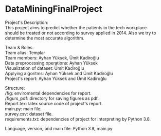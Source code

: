 # DataMiningFinalProject

Project's Description:  <br/>This project aims to predict whether the patients in the tech workplace should be treated or not according to survey applied in 2014. Also we
try to determine the most accurate algorithm. <br/>

Team & Roles:<br/>
Team alias: Templar <br/>
Team members: Ayhan Yüksek, Ümit Kadiroğlu <br/>
Data preprocessing operations: Ayhan Yüksek <br/>
Visualization of dataset: Ümit Kadiroğlu <br/>
Applying algoritms: Ayhan Yüksek and Ümit Kadiroğlu <br/>
Project's report: Ayhan Yüksek and Ümit Kadiroğlu <br/>

Structure: <br/>
/fig: enviromental dependencies for report. <br/>
/figurs_pdf: directory for saving figures as pdf. <br/>
Report.tex: latex source code of project's report. <br/>
main.py: main file. <br/>
survey.csv: dataset file. <br/>
requirements.txt: dependencies of project for interpreting by Python 3.8. <br/>

Language, version, and main file: Python 3.8,  main.py
